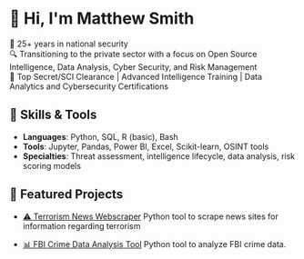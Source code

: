 # 👋 Hi, I'm Matthew Smith

🎯 25+ years in national security                                                                            
🔍 Transitioning to the private sector with a focus on Open Source Intelligence, Data Analysis, Cyber Security, and Risk Management  
🔐 Top Secret/SCI Clearance | Advanced Intelligence Training | Data Analytics and Cybersecurity Certifications 

## 🚀 Skills & Tools
- **Languages**: Python, SQL, R (basic), Bash
- **Tools**: Jupyter, Pandas, Power BI, Excel, Scikit-learn, OSINT tools
- **Specialties**: Threat assessment, intelligence lifecycle, data analysis, risk scoring models

## 📂 Featured Projects
- [⚠️ Terrorism News Webscraper](https://github.com/msmith150/Crime-and-Terrorism-Tools)
  Python tool to scrape news sites for information regarding terrorism

- [📊 FBI Crime Data Analysis Tool](https://github.com/msmith150/Crime-and-Terrorism-Tools)
  Python tool to analyze FBI crime data.





